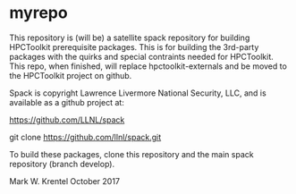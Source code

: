 # myrepo

This repository is (will be) a satellite spack repository for building
HPCToolkit prerequisite packages.  This is for building the 3rd-party
packages with the quirks and special contraints needed for HPCToolkit.
This repo, when finished, will replace hpctoolkit-externals and be
moved to the HPCToolkit project on github.

Spack is copyright Lawrence Livermore National Security, LLC, and is
available as a github project at:

https://github.com/LLNL/spack

git clone https://github.com/llnl/spack.git

To build these packages, clone this repository and the main spack
repository (branch develop).

Mark W. Krentel
October 2017

